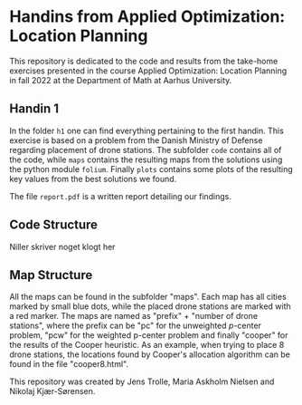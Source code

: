 # Handins from Applied Optimization: Location Planning

This repository is dedicated to the code and results from the take-home exercises presented in the course Applied Optimization: Location Planning in fall 2022 at the Department of Math at Aarhus University.

## Handin 1
In the folder ```h1``` one can find everything pertaining to the first handin. This exercise is based on a problem from the Danish Ministry of Defense regarding placement of drone stations.
The subfolder ```code``` contains all of the code, while ```maps``` contains the resulting maps from the solutions using the python module ```folium```. Finally ```plots``` contains some plots of the resulting key values from the best solutions we found.

The file ```report.pdf``` is a written report detailing our findings.

## Code Structure
Niller skriver noget klogt her

## Map Structure
All the maps can be found in the subfolder "maps". Each map has all cities marked by small blue dots, while the placed drone stations are marked with a red marker. The maps are named as "prefix" + "number of drone stations", where the prefix can be "pc" for the unweighted $p$-center problem, "pcw" for the weighted p-center problem and finally "cooper" for the results of the Cooper heuristic. As an example, when trying to place 8 drone stations, the locations found by Cooper's allocation algorithm can be found in the file "cooper8.html".

This repository was created by Jens Trolle, Maria Askholm Nielsen and Nikolaj Kjær-Sørensen.
